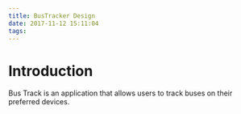 ```yaml
---
title: BusTracker Design
date: 2017-11-12 15:11:04
tags:
---
```


# Introduction
Bus Track is an application that allows users to track buses on their preferred devices.
